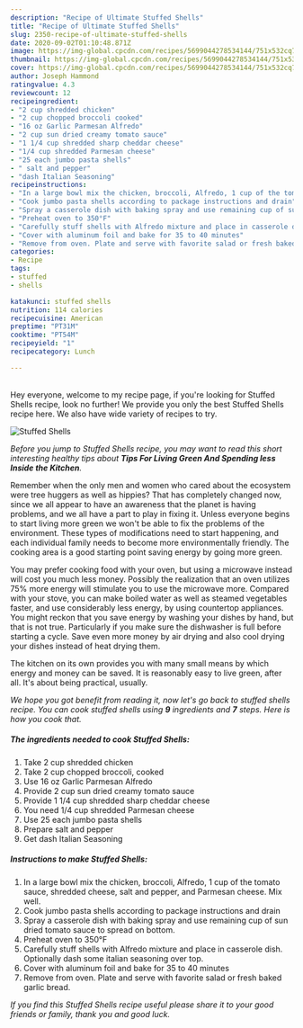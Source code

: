 ```yaml
---
description: "Recipe of Ultimate Stuffed Shells"
title: "Recipe of Ultimate Stuffed Shells"
slug: 2350-recipe-of-ultimate-stuffed-shells
date: 2020-09-02T01:10:48.871Z
image: https://img-global.cpcdn.com/recipes/5699044278534144/751x532cq70/stuffed-shells-recipe-main-photo.jpg
thumbnail: https://img-global.cpcdn.com/recipes/5699044278534144/751x532cq70/stuffed-shells-recipe-main-photo.jpg
cover: https://img-global.cpcdn.com/recipes/5699044278534144/751x532cq70/stuffed-shells-recipe-main-photo.jpg
author: Joseph Hammond
ratingvalue: 4.3
reviewcount: 12
recipeingredient:
- "2 cup shredded chicken"
- "2 cup chopped broccoli cooked"
- "16 oz Garlic Parmesan Alfredo"
- "2 cup sun dried creamy tomato sauce"
- "1 1/4 cup shredded sharp cheddar cheese"
- "1/4 cup shredded Parmesan cheese"
- "25 each jumbo pasta shells"
- " salt and pepper"
- "dash Italian Seasoning"
recipeinstructions:
- "In a large bowl mix the chicken, broccoli, Alfredo, 1 cup of the tomato sauce, shredded cheese, salt and pepper, and Parmesan cheese. Mix well."
- "Cook jumbo pasta shells according to package instructions and drain"
- "Spray a casserole dish with baking spray and use remaining cup of sun dried tomato sauce to spread on bottom."
- "Preheat oven to 350°F"
- "Carefully stuff shells with Alfredo mixture and place in casserole dish. Optionally dash some italian seasoning over top."
- "Cover with aluminum foil and bake for 35 to 40 minutes"
- "Remove from oven. Plate and serve with favorite salad or fresh baked garlic bread."
categories:
- Recipe
tags:
- stuffed
- shells

katakunci: stuffed shells 
nutrition: 114 calories
recipecuisine: American
preptime: "PT31M"
cooktime: "PT54M"
recipeyield: "1"
recipecategory: Lunch

---
```

<br>
Hey everyone, welcome to my recipe page, if you're looking for Stuffed Shells recipe, look no further! We provide you only the best Stuffed Shells recipe here. We also have wide variety of recipes to try.
<br>


![Stuffed Shells](https://img-global.cpcdn.com/recipes/5699044278534144/751x532cq70/stuffed-shells-recipe-main-photo.jpg)

<i>Before you jump to Stuffed Shells recipe, you may want to read this short interesting healthy tips about 
<strong>Tips For Living Green And Spending less Inside the Kitchen</strong>.</i>
</br>

Remember when the only men and women who cared about the ecosystem were tree huggers as well as hippies? That has completely changed now, since we all appear to have an awareness that the planet is having problems, and we all have a part to play in fixing it. Unless everyone begins to start living more green we won't be able to fix the problems of the environment. These types of modifications need to start happening, and each individual family needs to become more environmentally friendly. The cooking area is a good starting point saving energy by going more green.

You may prefer cooking food with your oven, but using a microwave instead will cost you much less money. Possibly the realization that an oven utilizes 75% more energy will stimulate you to use the microwave more. Compared with your stove, you can make boiled water as well as steamed vegetables faster, and use considerably less energy, by using countertop appliances. You might reckon that you save energy by washing your dishes by hand, but that is not true. Particularly if you make sure the dishwasher is full before starting a cycle. Save even more money by air drying and also cool drying your dishes instead of heat drying them.

The kitchen on its own provides you with many small means by which energy and money can be saved. It is reasonably easy to live green, after all. It's about being practical, usually.


<i>We hope you got benefit from reading it, now let's go back to stuffed shells recipe. You can cook stuffed shells using <strong>9</strong> ingredients and <strong>7</strong> steps. Here is how you cook that.
</i>

##### The ingredients needed to cook Stuffed Shells:

1. Take 2 cup shredded chicken
1. Take 2 cup chopped broccoli, cooked
1. Use 16 oz Garlic Parmesan Alfredo
1. Provide 2 cup sun dried creamy tomato sauce
1. Provide 1 1/4 cup shredded sharp cheddar cheese
1. You need 1/4 cup shredded Parmesan cheese
1. Use 25 each jumbo pasta shells
1. Prepare  salt and pepper
1. Get dash Italian Seasoning


##### Instructions to make Stuffed Shells:

1. In a large bowl mix the chicken, broccoli, Alfredo, 1 cup of the tomato sauce, shredded cheese, salt and pepper, and Parmesan cheese. Mix well.
1. Cook jumbo pasta shells according to package instructions and drain
1. Spray a casserole dish with baking spray and use remaining cup of sun dried tomato sauce to spread on bottom.
1. Preheat oven to 350°F
1. Carefully stuff shells with Alfredo mixture and place in casserole dish. Optionally dash some italian seasoning over top.
1. Cover with aluminum foil and bake for 35 to 40 minutes
1. Remove from oven. Plate and serve with favorite salad or fresh baked garlic bread.


<i>If you find this Stuffed Shells recipe useful please share it to your good friends or family, thank you and good luck.</i>
